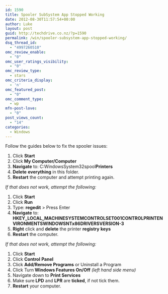 ```yaml
---
id: 1590
title: Spooler SubSystem App Stopped Working
date: 2012-08-30T11:57:54+00:00
author: Luke
layout: post
guid: http://techdrive.co.nz/?p=1590
permalink: /win/spooler-subsystem-app-stopped-working/
dsq_thread_id:
  - "4997260510"
omc_review_enable:
  - "0"
omc_user_ratings_visibility:
  - "0"
omc_review_type:
  - stars
omc_criteria_display:
  - 'n'
omc_featured_post:
  - "0"
omc_comment_type:
  - wp
mfn-post-love:
  - "0"
post_views_count:
  - "14"
categories:
  - Windows
---
```

Follow the guides below to fix the spooler issues:

<ol start="1">
  <li>
    Click <strong>Start</strong>
  </li>
  <li>
    Click<strong> My Computer/Computer</strong>
  </li>
  <li>
    <strong>Navigate</strong> to: C:WindowsSystem32spool<strong>Printers</strong>
  </li>
  <li>
    <strong>Delete</strong> <strong>everything</strong> in this folder.
  </li>
  <li>
    <strong>Restart</strong> the computer and attempt printing again.
  </li>
</ol>

_If that does not work, attempt the following:_

<ol start="1">
  <li>
    Click <strong>Start</strong>
  </li>
  <li>
    Click <strong>Run</strong>
  </li>
  <li>
    Type: <strong>regedit</strong> > Press Enter
  </li>
  <li>
    <strong>Navigate</strong> to: <strong>HKEY_LOCAL_MACHINESYSTEMCONTROLSET001CONTROLPRINTENVIRONMENTSWINDOWSNTx86DRIVERSVERSION-3</strong>
  </li>
  <li>
    <strong>Right</strong> click and <strong>delete</strong> the printer <strong>registry</strong> <strong>keys</strong>
  </li>
  <li>
    <strong>Restart</strong> the computer.
  </li>
</ol>

_If that does not work, attempt the following:_

<ol start="1">
  <li>
    Click <strong>Start</strong>
  </li>
  <li>
    Click <strong>Control</strong> <strong>Panel</strong>
  </li>
  <li>
    Click <strong>Add/Remove Programs</strong> or Uninstall a Program
  </li>
  <li>
    Click Turn<strong> Windows Features On/Off</strong> <em>(left hand side menu)</em>
  </li>
  <li>
    Navigate down to <strong>Print Services</strong>
  </li>
  <li>
    Make sure<strong> LPD</strong> and <strong>LPR</strong> are <strong>ticked</strong>, if not tick them.
  </li>
  <li>
    <strong>Restart</strong> your computer.
  </li>
</ol>

&nbsp;